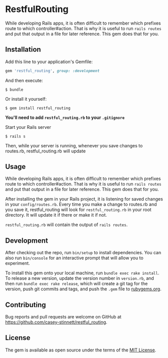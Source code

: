 # RestfulRouting

While developing Rails apps, it is often difficult to remember which prefixes route to which controller#action. That is why it is useful to run `rails routes` and put that output in a file for later reference. This gem does that for you.

## Installation

Add this line to your application's Gemfile:

```ruby
gem 'restful_routing', group: :development
```

And then execute:

    $ bundle

Or install it yourself:

    $ gem install restful_routing

**You'll need to add `restful_routing.rb` to your `.gitignore`**

Start your Rails server

    $ rails s

Then, while your server is running, whenever you save changes to routes.rb, restful_routing.rb will update

## Usage

While developing Rails apps, it is often difficult to remember which prefixes route to which controller#action. That is why it is useful to run `rails routes` and put that output in a file for later reference. This gem does that for you.

After installing the gem in your Rails project, it is listening for saved changes in your `config/routes.rb`. Every time you make a change to routes.rb and you save it, restful_routing will look for `restful_routing.rb` in your root directory. It will update it if there or make it if not.

`restful_routing.rb` will contain the output of `rails routes`.


## Development

After checking out the repo, run `bin/setup` to install dependencies. You can also run `bin/console` for an interactive prompt that will allow you to experiment.

To install this gem onto your local machine, run `bundle exec rake install`. To release a new version, update the version number in `version.rb`, and then run `bundle exec rake release`, which will create a git tag for the version, push git commits and tags, and push the `.gem` file to [rubygems.org](https://rubygems.org).

## Contributing

Bug reports and pull requests are welcome on GitHub at https://github.com/casey-stinnett/restful_routing.


## License

The gem is available as open source under the terms of the [MIT License](http://opensource.org/licenses/MIT).

